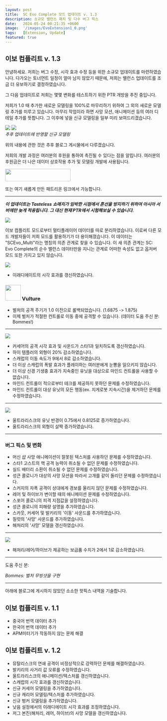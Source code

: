 ```yaml
---
layout: post
title:  SC Evo Complete 모드 업데이트 v. 1.3
description: 소규모 밸런스 패치 및 다수 버그 픽스
date:   2024-05-24 00:21:35 +0600
image:  '/images/EvoExtension1_0.png'
tags:   [Extension, Update]
featured: true
---
```


## 이보 컴플리트 v. 1.3

안녕하세요. 저희는 버그 수정, 시각 효과 수정 등을 위한 소규모 업데이트를 마련하였습니다. 다가오는 토너먼트 일정이 얼마 남지 않았기 때문에, 저희는 밸런스 업데이트를 조금 더 유보하기로 결정하였습니다.

그 다음 업데이트로 저희는 몇몇 변화를 테스트하기 위한 PTR 개방을 추진 중입니다.

저희가 1.0 때 추가한 새로운 모델링을 100%로 마무리하기 위하여 그 외의 새로운 모델링 추가를 미루고 있습니다. 마무리 작업이라 하면 사망 모션, 애니메이션 등의 여러 디테일 추가를 뜻합니다. 그 이후에 넣을 신규 모델링을 일부 미리 보여드리겠습니다.

<div class="gallery-box">
  <div class="gallery">
    <img src="{{site.baseurl}}/images/teaser-queennest.png">
    <img src="{{site.baseurl}}/images/teaser-sciencevessel.png">
  </div>
  <em>추후 업데이트에 반영할 신규 모델링</em>
</div>

위의 내용에 관한 것은 추후 블로그 게시물에서 다루겠습니다.

저희의 개발 과정은 여러분의 후원을 통하여 촉진될 수 있다는 점을 알립니다. 여러분의 후원금은 더 나은 데이터 상호작용 추가 및 모델링 개발에 사용됩니다.

<a href="https://paypal.me/KopruluKat/"><img src="{{site.baseurl}}/images/blue.png" width="210" height="40"></a> 

또는 여기 새롭게 만든 패트리온 링크에서 가능합니다.

<a href="https://www.patreon.com/TeamKopruluSC2"></a> 

***

***이 업데이트는 Tasteless 쇼매치가 임박한 시점에서 혼선을 방지하기 위하여 아시아 서버에만 늦게 적용됩니다. 그 대신 현재 PTR에서 시험해보실 수 있습니다.***

![]({{site.baseurl}}/images/Divider_Extension.png)

이보 컴플리트 모드로부터 멀티플레이어 데이터를 따로 분리하였습니다. 이로써 다른 모드 개발자들이 저희 모드를 활용하기가 더 용이해졌습니다. 이 데이터는 "SCEvo_Multi"라는 명칭의 의존 관계로 찾을 수 있습니다.
이 새 의존 관계는 SC: Evo Complete의 순수 밸런스 데이터만을 지니는 관계로 어떠한 속성도 없고 옵저버 모드 또한 가지고 있지 않습니다.

![]({{site.baseurl}}/images/Divider_Terran.png)

- 이래디에이트의 시각 효과를 갱신하였습니다.

### <img src="{{site.baseurl}}/images/btn-unit-terran-vulture@scbw.png" width="50" height="50"> Vulture

- 벌처의 공격 주기가 1.0 이전으로 롤백되었습니다. (1.6875 -> 1.875)
- 이제 벌처가 적절한 컨트롤로 이동 중에 공격할 수 있습니다. (데이터 도움 주신 분: Bommes!)

***

![]({{site.baseurl}}/images/Divider_Protoss.png)

- 커세어의 공격 시각 효과 및 사운드가 스타1과 일치하도록 갱신하였습니다.
- 하이 템플러의 외형이 20% 감소하였습니다.
- 스캐럽의 이동 속도가 9에서 8로 감소하였습니다.
- 더 이상 스캐럽의 폭발 효과가 플레이하는 여러분에게 눈뽕을 일으키지 않습니다.
- 더 이상 신경 기생충 효과가 지속중인 유닛을 대상으로 마인드 컨트롤을 사용할 수 없습니다.
- 마인드 컨트롤이 적으로부터 테크를 제공하지 못하던 문제를 수정하였습니다.
- 마인드 컨트롤이 대상 유닛의 모든 행동(ex. 지게로봇 지속시간)을 제거하던 문제를 수정하였습니다.

***

![]({{site.baseurl}}/images/Divider_Zerg.png)

- 울트라리스크의 유닛 반경이 0.75에서 0.8125로 증가하였습니다.
- 울트라리스크의 외형이 살짝 증가하였습니다.

***

### 버그 픽스 및 변화
- 머신 샵 사망 애니메이션이 잘못된 텍스처를 사용하던 문제를 수정하였습니다.
- 스타1 고스트의 핵 공격 능력이 취소될 수 없던 문제를 수정하였습니다.
- 실드 배터리 소환이 취소될 수 없던 문제를 수정하였습니다.
- 성큰 콜로니가 대상의 사망 모션을 따라서 고개를 같이 돌리던 문제를 수정하였습니다.
- 스커지의 자폭 공격이 상대에게 경보를 울리지 않던 문제를 수정하였습니다.
- 레어 및 하이브가 변이할 때의 애니메이션 문제를 수정하였습니다.
- 스포어 콜로니의 피격 지점값을 설정하였습니다.
- 성큰 콜로니의 피해량 설명을 추가하였습니다.
- 스카웃, 커세어 및 발키리의 '이동' 사운드를 추가하였습니다.
- 질럿의 '사망' 사운드를 추가하였습니다.
- 해처리의 '사망' 모델을 갱신하였습니다.

***

![]({{site.baseurl}}/images/Divider_Legacy.png)

- 해처리/레어/하이브가 제공하는 보급품 수치가 2에서 1로 감소하였습니다.

***

도움 주신 분: 

_Bommes: 벌처 무빙샷을 구현_

***

아래에 블로그에 게시하지 않았던 소소한 핫픽스 내역을 기술합니다.

## 이보 컴플리트 v. 1.1

- 중국어 번역 데이터 추가
- 한국어 번역 데이터 추가
- APM미터기가 작동하지 않는 문제 해결

## 이보 컴플리트 v. 1.2

- 뮤탈리스크의 연쇄 공격이 비정상적으로 강력하던 문제를 해결하였습니다.
- 발키리의 사거리 값 오류를 수정하였습니다.
- 울트라리스크의 애니메이션/텍스처를 갱신하였습니다.
- 스캐럽의 시각 효과를 갱신하였습니다.
- 신규 커세어 모델링을 추가하였습니다.
- 신규 캐리어 모델링/텍스처를 추가하였습니다.
- 신규 벙커 모델링을 추가하였습니다.
- 낮음 설정에서의 이래디에이트 시각 효과를 조정하였습니다.
- 저그 본진(해처리, 레어, 하이브)의 사망 모델을 갱신하였습니다.